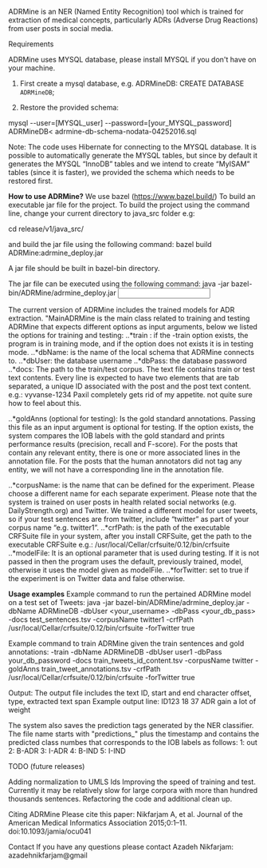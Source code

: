 ADRMine is an NER (Named Entity Recognition) tool which is trained for extraction of medical concepts, particularly ADRs (Adverse Drug Reactions) from user posts in social media.

Requirements

ADRMine uses MYSQL database, please install MYSQL if you don't have on your machine.

1) First create a mysql database, e.g. ADRMineDB:
           CREATE DATABASE `ADRMineDB`;

2) Restore the provided schema:

mysql --user=[MYSQL_user] --password=[your_MYSQL_password]  ADRMineDB< adrmine-db-schema-nodata-04252016.sql

Note: The code uses Hibernate for connecting to the MYSQL database. It is possible to automatically generate the MYSQL tables, but since by default it generates the MYSQL “InnoDB” tables and we intend to create “MyISAM” tables (since it is faster), we provided the schema which needs to be restored first.

**How to use ADRMine?**
We use bazel (https://www.bazel.build/) To build an executable jar file for the project. To build the project using the command line, change your current directory to java_src folder e.g:

cd release/v1/java_src/

and build the jar file using the following command:
bazel build ADRMine:adrmine_deploy.jar

A jar file should be built in bazel-bin directory.

The jar file can be executed using the following command:
java -jar bazel-bin/ADRMine/adrmine_deploy.jar <input OPTIONS>

The current version of ADRMine includes the trained models for  ADR extraction. "MainADRMine is the main class related to training and testing ADRMine that expects different options as input arguments, below we listed the options for training and testing:
..*train : if the -train option exists, the program is in training mode, and if the option does not exists it is in testing mode.
..*dbName: is the name of the local schema that ADRMine connects to.
..*dbUser: the database username
..*dbPass: the database password
..*docs: The path to the train/test corpus. The text file contains train or test text contents. Every line is expected to have two elements that are tab separated, a unique ID associated with the post and the post text content. 
 e.g.: vyvanse-1234	Paxil completely gets rid of my appetite. not quite sure how to feel about this.

..*goldAnns (optional for testing): Is the gold standard annotations. Passing this file as an input argument is optional for testing. If the option exists, the system compares the IOB labels with the gold standard and prints performance results (precision, recall and F-score).
 For the posts that contain any relevant entity, there is one or more associated lines in the annotation file. For the posts that the human annotators did not tag any entity, we will not have a corresponding line in the annotation file.
 
..*corpusName: is the name that can be defined for the experiment. Please choose a different name for each separate experiment. Please note that the system is trained on user posts in health related social networks (e.g. DailyStrength.org) and  Twitter. We trained a different model for user tweets, so if your test sentences are from twitter, include “twitter” as part of your corpus name “e.g. twitter1”.
..*crfPath: is the path of the executable CRFSuite file in your system, after you install CRFSuite, get the path to the executable CRFSuite e.g.: /usr/local/Cellar/crfsuite/0.12/bin/crfsuite
..*modelFile: It is an optional parameter that is used during testing. If it is not passed in then the program uses the default, previously trained, model, otherwise it uses the model given as modelFile.
..*forTwitter: set to true if the experiment is on Twitter data and false otherwise. 
 
**Usage examples**
Example command to run the pertained ADRMine model on a test set of Tweets:
java -jar bazel-bin/ADRMine/adrmine_deploy.jar -dbName ADRMineDB -dbUser <your_username> -dbPass <your_db_pass> -docs test_sentences.tsv -corpusName twitter1 -crfPath /usr/local/Cellar/crfsuite/0.12/bin/crfsuite -forTwitter true

Example command to train ADRMine given the train sentences and gold annotations:
 -train -dbName ADRMineDB -dbUser user1 -dbPass your_db_password -docs train_tweets_id_content.tsv -corpusName twitter -goldAnns train_tweet_annotations.tsv -crfPath /usr/local/Cellar/crfsuite/0.12/bin/crfsuite -forTwitter true

Output:
The output file includes the text ID, start and end character offset, type, extracted text span
Example output line:
ID123	18	37	ADR	gain a lot of weight

The system also saves the prediction tags generated by the NER classifier. The file name starts with "predictions_" plus the timestamp and contains the predicted class numbes that corresponds to the IOB labels as follows:
1: out
2: B-ADR
3: I-ADR
4: B-IND
5: I-IND

TODO (future releases)

Adding normalization to UMLS Ids
Improving the speed of training and test. Currently it may be relatively slow for large corpora with more than hundred thousands sentences.
Refactoring the code and additional clean up.


Citing ADRMine
Please cite this paper: Nikfarjam A, et al. Journal of the American Medical Informatics Association 2015;0:1–11. doi:10.1093/jamia/ocu041

Contact
If you have any questions please contact Azadeh Nikfarjam: azadehnikfarjam@gmail





